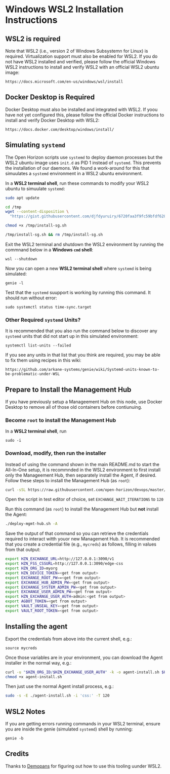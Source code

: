 # Windows WSL2 Installation Instructions

## WSL2 is required

Note that WSL2 (i.e., version 2 of Windows Subsystemn for Linux) is required. Virtualization support must also be enabled for WSL2. If you do not have WSL2 installed and verified, please follow the official Windows WSL2 instructions to install and verify WSL2 with an official WSL2 ubuntu image:

	https://docs.microsoft.com/en-us/windows/wsl/install

## Docker Desktop is Required

Docker Desktop must also be installed and integrated with WSL2. If yoou have not yet configured this, please follow the official Docker instructions to install and verify Docker Desktop with WSL2:

	https://docs.docker.com/desktop/windows/install/

## Simulating `systemd`

The Open Horizon scripts use `systemd` to deploy daemon processes but the WSL2 ubuntu image uses `init.d` as PID 1 instead of `systemd`. This prevents the installation of our daemons. We found a work-around for this that simuulates a `systemd` environment in a WSL2 ubuntu environment.

In a **WSL2 terminal shell**, run these commands to modify your WSL2 ubuntu to simuulate `systemd`:

```bash
sudo apt update

cd /tmp
wget --content-disposition \
  "https://gist.githubusercontent.com/djfdyuruiry/6720faa3f9fc59bfdf6284ee1f41f950/raw/952347f805045ba0e6ef7868b18f4a9a8dd2e47a/install-sg.sh"

chmod +x /tmp/install-sg.sh

/tmp/install-sg.sh && rm /tmp/install-sg.sh
```

Exit the WSL2 terminal and shutdown the WSL2 environment by running the commnand below in a **Windows `cmd` shell**:

```wsl --shutdown```

Now you can open a new **WSL2 terminal shell** where `systemd` is being simulated:

```genie -l```

Test that the `systemd` suupport is working by running this command. It should run without error:

```sudo systemctl status time-sync.target```

### Other Required `systemd` Units?

It is recommended that you also run the command below to discover any `systemd` units that did not start up in this simulated environment:
 
```systemctl list-units --failed```

If you see any units in that list that you think are required, you may be able to fix them using recipes in this wiki:

	https://github.com/arkane-systems/genie/wiki/Systemd-units-known-to-be-problematic-under-WSL

## Prepare to Install the Management Hub

If you have previously setup a Manageement Hub on this node, use  Docker Desktop to remove all of those old containers before contiunuing.

### Become `root` to install the Management Hub

In a **WSL2 terminal shell**, run 

```
sudo -i
```

### Download, modify, then run the installer

Instead of using the command shown in the main README.md to start the All-In-One setup, it is recommnded in the WSL2 environment to first install only the Manageement Hub, then separately install the Agent, if desired. Follow these steps to install the Management Hub (as `root`): 
 
```bash
curl -sSL https://raw.githubusercontent.com/open-horizon/devops/master/mgmt-hub/deploy-mgmt-hub.sh -o deploy-mgmt-hub.sh
```
Open the script in test editor of choice, set ```EXCHANGE_WAIT_ITERATIONS``` to ```120```

Run this command (as `root`) to install the Management Hub but **not** install the Agent:

```bash
./deploy-mgmt-hub.sh -A
```

Save the output of that command so you can retrieve the credentials required to interact witth youor new Management Hub. It is recommended that you create a credential file (e.g., `mycreds`) as follows, filling in values from that output:

```bash
export HZN_EXCHANGE_URL=http://127.0.0.1:3090/v1
export HZN_FSS_CSSURL=http://127.0.0.1:3090/edge-css
export HZN_ORG_ID=myorg
export HZN_DEVICE_TOKEN=<get from output>
export EXCHANGE_ROOT_PW==<get from output>
export EXCHANGE_HUB_ADMIN_PW=<get from output>
export EXCHANGE_SYSTEM_ADMIN_PW=<get from output>
export EXCHANGE_USER_ADMIN_PW=<get from output>
export HZN_EXCHANGE_USER_AUTH=admin:<get from output>
export AGBOT_TOKEN=<get from output>
export VAULT_UNSEAL_KEY=<get from output>
export VAULT_ROOT_TOKEN=<get from output>
```

## Installing the agent

Export the credentials from above into the current shell, e.g.:

```source mycreds```

Once those variables are in your environment, you can download the Agent installer in the normal way, e.g.:

```bash
curl -u "$HZN_ORG_ID/$HZN_EXCHANGE_USER_AUTH" -k -o agent-install.sh $HZN_FSS_CSSURL/api/v1/objects/IBM/agent_files/agent-install.sh/data
chmod +x agent-install.sh
```

Then just use the normal Agent install process, e.g.:

```bash
sudo -s -E ./agent-install.sh -i 'css:' -T 120
```

## WSL2 Notes

If you are getting errors running commands in your WSL2 terminal, ensure you are inside the genie (simulated `systemd`) shell by running:

```genie -b```

## Credits

Thanks to [Demopans](https://github.com/Demopans) for figuring out how to use this tooling uunder WSL2.

